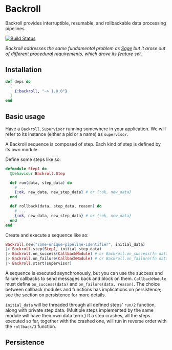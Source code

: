 # Backroll

Backroll provides interruptible, resumable, and rollbackable data processing pipelines.

[![Build Status](https://travis-ci.org/ulfurinn/backroll.svg?branch=master)](https://travis-ci.org/ulfurinn/backroll)

_Backroll addresses the same fundamental problem as [Sage](https://hex.pm/packages/sage) but it arose out of different procedural requirements, which drove its feature set._

## Installation

```elixir
def deps do
  [
    {:backroll, "~> 1.0.0"}
  ]
end
```

## Basic usage

Have a `Backroll.Supervisor` running somewhere in your application. We will refer to its instance (either a pid or a name) as `supervisor`.

A Backroll sequence is composed of step. Each kind of step is defined by its own module.

Define some steps like so:

```elixir
defmodule Step1 do
  @behaviour Backroll.Step

  def run(data, step_data) do
    # ...
    {:ok, new_data, new_step_data} # or {:ok, new_data}
  end

  def rollback(data, step_data, reason) do
    # ...
    {:ok, new_data, new_step_data} # or {:ok, new_data}
  end
end
```

Create and execute a sequence like so:

```elixir
Backroll.new("some-unique-pipeline-identifier", initial_data)
|> Backroll.step(Step1, initial_step_data)
|> Backroll.on_success(CallbackModule) # or Backroll.on_success(fn data -> ... end)
|> Backroll.on_failure(CallbackModule) # or Backroll.on_failure(fn data, reason -> ... end)
|> Backroll.start(supervisor)
```

A sequence is executed asynchronously, but you can use the success and failure callbacks to send messages back and block on them. `CallbackModule` must define `on_success(data)` and `on_failure(data, reason)`. The choice between callback modules and functions has implications on persistence; see the section on persistence for more details.

`initial_data` will be threaded through all defined steps' `run/2` function, along with private step data. (Multiple steps implemented by the same module will have their own data term.) If a step crashes, all the steps executed so far, together with the crashed one, will run in reverse order with the `rollback/3` function.



## Persistence
